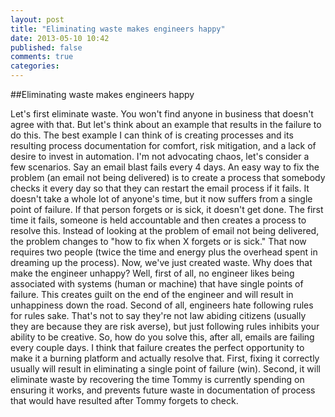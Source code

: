 ```yaml
---
layout: post
title: "Eliminating waste makes engineers happy"
date: 2013-05-10 10:42
published: false
comments: true
categories: 
---
```


##Eliminating waste makes engineers happy

Let's first eliminate waste.  You won't find anyone in business that doesn't agree with that.  But let's think about an example that results in the failure to do this.  The best example I can think of is creating processes and its resulting process documentation for comfort, risk mitigation, and a lack of desire to invest in automation.  I'm not advocating chaos, let's consider a few scenarios.
Say an email blast fails every 4 days.  An easy way to fix the problem (an email not being delivered) is to create a process that somebody checks it every day so that they can restart the email process if it fails.  It doesn't take a whole lot of anyone's time, but it now suffers from a single point of failure.  If that person forgets or is sick, it doesn't get done.  The first time it fails, someone is held accountable and then creates a process to resolve this.  Instead of looking at the problem of email not being delivered, the problem changes to "how to fix when X forgets or is sick."  That now requires two people (twice the time and energy plus the overhead spent in dreaming up the process).  Now, we've just created waste.
Why does that make the engineer unhappy?  Well, first of all, no engineer likes being associated with systems (human or machine) that have single points of failure. This creates guilt on the end of the engineer and will result in unhappiness down the road.  Second of all, engineers hate following rules for rules sake. That's not to say they're not law abiding citizens (usually they are because they are risk averse), but just following rules inhibits your ability to be creative.
So, how do you solve this, after all, emails are failing every couple days.  I think that failure creates the perfect opportunity to make it a burning platform and actually resolve that.  First, fixing it correctly usually will result in eliminating a single point of failure (win).  Second, it will eliminate waste by recovering the time Tommy is currently spending on ensuring it works, and prevents future waste in documentation of process that would have resulted after Tommy forgets to check.